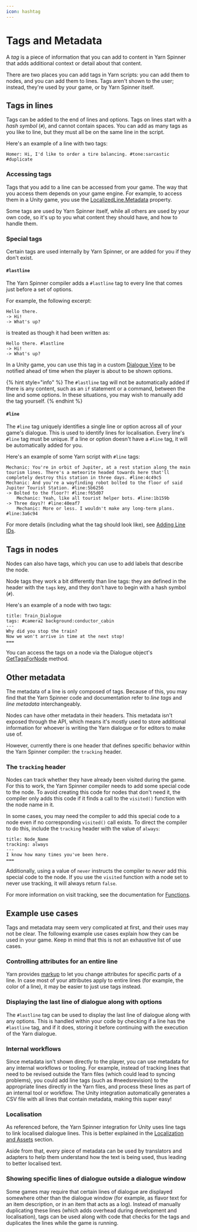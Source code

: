```yaml
---
icon: hashtag
---
```


# Tags and Metadata

A _tag_ is a piece of information that you can add to content in Yarn Spinner that adds additional context or detail about that content.

There are two places you can add tags in Yarn scripts: you can add them to nodes, and you can add them to lines. Tags aren't shown to the user; instead, they're used by your game, or by Yarn Spinner itself.

## Tags in lines

Tags can be added to the end of lines and options. Tags on lines start with a _hash symbol_ (`#`), and cannot contain spaces. You can add as many tags as you like to line, but they must all be on the same line in the script.

Here's an example of a line with two tags:

```
Homer: Hi, I'd like to order a tire balancing. #tone:sarcastic #duplicate
```

### Accessing tags

Tags that you add to a line can be accessed from your game. The way that you access them depends on your game engine. For example, to access them in a Unity game, you use the [LocalizedLine.Metadata](broken-reference) property.

Some tags are used by Yarn Spinner itself, while all others are used by your own code, so it's up to you what content they should have, and how to handle them.

### Special tags

Certain tags are used internally by Yarn Spinner, or are added for you if they don't exist.

#### `#lastline`

The Yarn Spinner compiler adds a `#lastline` tag to every line that comes just before a set of options.

For example, the following excerpt:

```
Hello there.
-> Hi!
-> What's up?
```

is treated as though it had been written as:

```
Hello there. #lastline
-> Hi!
-> What's up?
```

In a Unity game, you can use this tag in a custom [Dialogue View](../../yarn-spinner-for-game-engines/yarn-spinner-for-unity/components/dialogue-view/custom-dialogue-views.md) to be notified ahead of time when the player is about to be shown options.

{% hint style="info" %}
The `#lastline` tag will not be automatically added if there is any content, such as an `if` statement or a command, between the line and some options. In these situations, you may wish to manually add the tag yourself.
{% endhint %}

#### `#line`

The `#line` tag uniquely identifies a single line or option across all of your game's dialogue. This is used to identify lines for localisation. Every line's `#line` tag must be unique. If a line or option doesn't have a `#line` tag, it will be automatically added for you.

Here's an example of some Yarn script with `#line` tags:

```
Mechanic: You're in orbit of Jupiter, at a rest station along the main tourism lines. There's a meteorite headed towards here that'll completely destroy this station in three days. #line:4c49c5
Mechanic: And you're a wayfinding robot bolted to the floor of said Jupiter Tourist Station. #line:5b6256
-> Bolted to the floor?! #line:f65d07
	Mechanic: Yeah, like all tourist helper bots. #line:1b159b
-> Three days?! #line:40eaf7
	Mechanic: More or less. I wouldn't make any long-term plans. #line:3a6c94
```

For more details (including what the tag should look like), see [Adding Line IDs](../../yarn-spinner-for-game-engines/yarn-spinner-for-unity/assets-and-localization/#adding-line-ids).

## Tags in nodes

Nodes can also have tags, which you can use to add labels that describe the node.

Node tags they work a bit differently than line tags: they are defined in the header with the `tags` key, and they don't have to begin with a hash symbol (`#`).

Here's an example of a node with two tags:

```
title: Train_Dialogue
tags: #camera2 background:conductor_cabin
---
Why did you stop the train?
Now we won't arrive in time at the next stop!
===
```

You can access the tags on a node via the Dialogue object's [GetTagsForNode](broken-reference) method.

## Other metadata

The metadata of a line is only composed of tags. Because of this, you may find that the Yarn Spinner code and documentation refer to _line tags_ and _line metadata_ interchangeably.

Nodes can have other metadata in their headers. This metadata isn't exposed through the API, which means it's mostly used to store additional information for whoever is writing the Yarn dialogue or for editors to make use of.

However, currently there is one header that defines specific behavior within the Yarn Spinner compiler: the `tracking` header.

### The `tracking` header

Nodes can track whether they have already been visited during the game. For this to work, the Yarn Spinner compiler needs to add some special code to the node. To avoid creating this code for nodes that don't need it, the compiler only adds this code if it finds a call to the `visited()` function with the node name in it.

In some cases, you may need the compiler to add this special code to a node even if no corresponding `visited()` call exists. To direct the compiler to do this, include the `tracking` header with the value of `always`:

```
title: Node_Name
tracking: always
---
I know how many times you've been here.
===
```

Additionally, using a value of `never` instructs the compiler to _never_ add this special code to the node. If you use the `visited` function with a node set to never use tracking, it will always return `false`.

For more information on visit tracking, see the documentation for [Functions](functions.md).

## Example use cases

Tags and metadata may seem very complicated at first, and their uses may not be clear. The following example use cases explain how they can be used in your game. Keep in mind that this is not an exhaustive list of use cases.

### Controlling attributes for an entire line

Yarn provides [markup](markup.md) to let you change attributes for specific parts of a line. In case most of your attributes apply to entire lines (for example, the color of a line), it may be easier to just use tags instead.

### Displaying the last line of dialogue along with options

The `#lastline` tag can be used to display the last line of dialogue along with any options. This is handled within your code by checking if a line has the `#lastline` tag, and if it does, storing it before continuing with the execution of the Yarn dialogue.

### Internal workflows

Since metadata isn't shown directly to the player, you can use metadata for any internal workflows or tooling. For example, instead of tracking lines that need to be revised outside the Yarn files (which could lead to syncing problems), you could add line tags (such as #needsrevision) to the appropriate lines directly in the Yarn files, and process these lines as part of an internal tool or workflow. The Unity integration automatically generates a CSV file with all lines that contain metadata, making this super easy!

### Localisation

As referenced before, the Yarn Spinner integration for Unity uses line tags to link localised dialogue lines. This is better explained in the [Localization and Assets](../../yarn-spinner-for-game-engines/yarn-spinner-for-unity/assets-and-localization/) section.

Aside from that, every piece of metadata can be used by translators and adapters to help them understand how the text is being used, thus leading to better localised text.

### Showing specific lines of dialogue outside a dialogue window

Some games may require that certain lines of dialogue are displayed somewhere other than the dialogue window (for example, as flavor text for an item description, or in an item that acts as a log). Instead of manually duplicating these lines (which adds overhead during development and localisation), tags can be used along with code that checks for the tags and duplicates the lines while the game is running.
